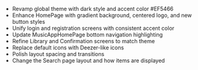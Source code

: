 - Revamp global theme with dark style and accent color #EF5466
- Enhance HomePage with gradient background, centered logo, and new button styles
- Unify login and registration screens with consistent accent color
- Update MusicAppHomePage bottom navigation highlighting
- Refine Library and Confirmation screens to match theme
- Replace default icons with Deezer-like icons
- Polish layout spacing and transitions
- Change the Search page layout and how items are displayed
